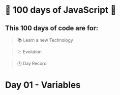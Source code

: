 # 🚀 100 days of JavaScript 🚀

## This 100 days of code are for:

> 📚 Learn a new Technology

> 💹 Evolution

> 🕑 Day Record


# Day 01 - Variables




